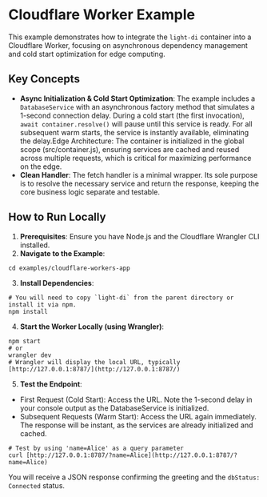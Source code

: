 # Cloudflare Worker Example

This example demonstrates how to integrate the `light-di` container into a Cloudflare Worker, focusing on asynchronous dependency management and cold start optimization for edge computing.

## Key Concepts

- **Async Initialization & Cold Start Optimization**: The example includes a `DatabaseService` with an asynchronous factory method that simulates a 1-second connection delay. During a cold start (the first invocation), `await container.resolve()` will pause until this service is ready. For all subsequent warm starts, the service is instantly available, eliminating the delay.Edge Architecture: The container is initialized in the global scope (src/container.js), ensuring services are cached and reused across multiple requests, which is critical for maximizing performance on the edge.
- **Clean Handler**: The fetch handler is a minimal wrapper. Its sole purpose is to resolve the necessary service and return the response, keeping the core business logic separate and testable.

## How to Run Locally

1. **Prerequisites**: Ensure you have Node.js and the Cloudflare Wrangler CLI installed.
2. **Navigate to the Example**:

```
cd examples/cloudflare-workers-app
```

3. **Install Dependencies**:

```
# You will need to copy `light-di` from the parent directory or install it via npm.
npm install
```

4. **Start the Worker Locally (using Wrangler)**:

```
npm start
# or
wrangler dev
# Wrangler will display the local URL, typically [http://127.0.0.1:8787/](http://127.0.0.1:8787/)
```

5. **Test the Endpoint**:

- First Request (Cold Start): Access the URL. Note the 1-second delay in your console output as the DatabaseService is initialized.
- Subsequent Requests (Warm Start): Access the URL again immediately. The response will be instant, as the services are already initialized and cached.

```
# Test by using 'name=Alice' as a query parameter
curl [http://127.0.0.1:8787/?name=Alice](http://127.0.0.1:8787/?name=Alice)
```

You will receive a JSON response confirming the greeting and the `dbStatus: Connected` status.
